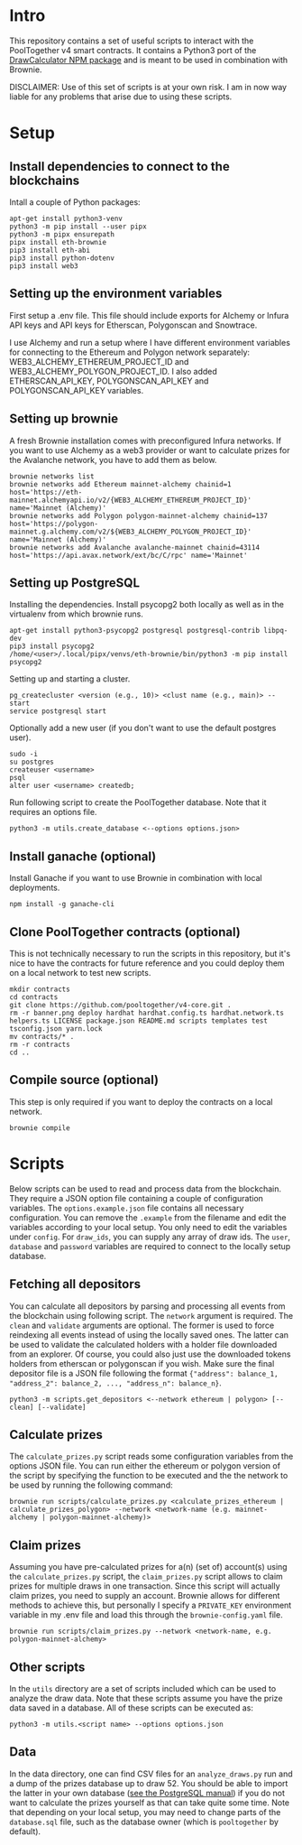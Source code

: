 # Intro
This repository contains a set of useful scripts to interact with the PoolTogether v4 smart contracts. It contains a Python3 port of the [DrawCalculator NPM package](https://www.npmjs.com/package/@pooltogether/draw-calculator-js) and is meant to be used in combination with Brownie.

DISCLAIMER: Use of this set of scripts is at your own risk. I am in now way liable for any problems that arise due to using these scripts.

# Setup

## Install dependencies to connect to the blockchains

Intall a couple of Python packages:
```
apt-get install python3-venv
python3 -m pip install --user pipx
python3 -m pipx ensurepath
pipx install eth-brownie
pip3 install eth-abi
pip3 install python-dotenv
pip3 install web3
```
## Setting up the environment variables

First setup a .env file. This file should include exports for Alchemy or Infura API keys and API keys for Etherscan, Polygonscan and Snowtrace.

I use Alchemy and run a setup where I have different environment variables for connecting to the Ethereum and Polygon network separately: WEB3_ALCHEMY_ETHEREUM_PROJECT_ID and WEB3_ALCHEMY_POLYGON_PROJECT_ID. I also added ETHERSCAN_API_KEY, POLYGONSCAN_API_KEY and POLYGONSCAN_API_KEY variables.

## Setting up brownie

A fresh Brownie installation comes with preconfigured Infura networks. If you want to use Alchemy as a web3 provider or want to calculate prizes for the Avalanche network, you have to add them as below.

```
brownie networks list
brownie networks add Ethereum mainnet-alchemy chainid=1 host='https://eth-mainnet.alchemyapi.io/v2/{WEB3_ALCHEMY_ETHEREUM_PROJECT_ID}' name='Mainnet (Alchemy)'
brownie networks add Polygon polygon-mainnet-alchemy chainid=137 host='https://polygon-mainnet.g.alchemy.com/v2/${WEB3_ALCHEMY_POLYGON_PROJECT_ID}' name='Mainnet (Alchemy)'
brownie networks add Avalanche avalanche-mainnet chainid=43114 host='https://api.avax.network/ext/bc/C/rpc' name='Mainnet'
```

## Setting up PostgreSQL

Installing the dependencies. Install psycopg2 both locally as well as in the virtualenv from which brownie runs.

```
apt-get install python3-psycopg2 postgresql postgresql-contrib libpq-dev
pip3 install psycopg2
/home/<user>/.local/pipx/venvs/eth-brownie/bin/python3 -m pip install psycopg2
```

Setting up and starting a cluster.

```
pg_createcluster <version (e.g., 10)> <clust name (e.g., main)> --start
service postgresql start
```

Optionally add a new user (if you don't want to use the default postgres user).

```
sudo -i
su postgres
createuser <username>
psql
alter user <username> createdb;
```

Run following script to create the PoolTogether database. Note that it requires an options file.

```
python3 -m utils.create_database <--options options.json>
```

## Install ganache (optional)

Install Ganache if you want to use Brownie in combination with local deployments.

```
npm install -g ganache-cli
```

## Clone PoolTogether contracts (optional)

This is not technically necessary to run the scripts in this repository, but it's nice to have the contracts for future reference and you could deploy them on a local network to test new scripts.

```
mkdir contracts
cd contracts
git clone https://github.com/pooltogether/v4-core.git .
rm -r banner.png deploy hardhat hardhat.config.ts hardhat.network.ts helpers.ts LICENSE package.json README.md scripts templates test tsconfig.json yarn.lock
mv contracts/* .
rm -r contracts
cd ..
```

## Compile source (optional)

This step is only required if you want to deploy the contracts on a local network.

```
brownie compile
```

# Scripts

Below scripts can be used to read and process data from the blockchain. They require a JSON option file containing a couple of configuration variables. The `options.example.json` file contains all necessary configuration. You can remove the `.example` from the filename and edit the variables according to your local setup. You only need to edit the variables under `config`. For `draw_ids`, you can supply any array of draw ids. The `user`, `database` and `password` variables are required to connect to the locally setup database.

## Fetching all depositors

You can calculate all depositors by parsing and processing all events from the blockchain using following script. The `network` argument is required. The `clean` and `validate` arguments are optional. The former is used to force reindexing all events instead of using the locally saved ones. The latter can be used to validate the calculated holders with a holder file downloaded from an explorer. Of course, you could also just use the downloaded tokens holders from etherscan or polygonscan if you wish. Make sure the final depositor file is a JSON file following the format `{"address": balance_1, "address_2": balance_2, ..., "address_n": balance_n}`.

```
python3 -m scripts.get_depositors <--network ethereum | polygon> [--clean] [--validate]
```

## Calculate prizes

The `calculate_prizes.py` script reads some configuration variables from the options JSON file. You can run either the ethereum or polygon version of the script by specifying the function to be executed and the the network to be used by running the following command:

```
brownie run scripts/calculate_prizes.py <calculate_prizes_ethereum | calculate_prizes_polygon> --network <network-name (e.g. mainnet-alchemy | polygon-mainnet-alchemy)>
```

## Claim prizes

Assuming you have pre-calculated prizes for a(n) (set of) account(s) using the `calculate_prizes.py` script, the `claim_prizes.py` script allows to claim prizes for multiple draws in one transaction. Since this script will actually claim prizes, you need to supply an account. Brownie allows for different methods to achieve this, but personally I specify a `PRIVATE_KEY` environment variable in my .env file and load this through the `brownie-config.yaml` file.

```
brownie run scripts/claim_prizes.py --network <network-name, e.g. polygon-mainnet-alchemy>
```

## Other scripts

In the `utils` directory are a set of scripts included which can be used to analyze the draw data. Note that these scripts assume you have the prize data saved in a database. All of these scripts can be executed as:

```
python3 -m utils.<script name> --options options.json
```

## Data

In the data directory, one can find CSV files for an `analyze_draws.py` run and a dump of the prizes database up to draw 52. You should be able to import the latter in your own database ([see the PostgreSQL manual](https://www.postgresql.org/docs/14/backup-dump.html)) if you do not want to calculate the prizes yourself as that can take quite some time. Note that depending on your local setup, you may need to change parts of the `database.sql` file, such as the database owner (which is `pooltogether` by default).

